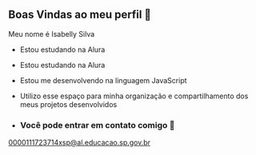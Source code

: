 ## Boas Vindas ao meu perfil 💜
Meu nome é Isabelly Silva

- Estou estudando na Alura
- Estou estudando na Alura
- Estou me desenvolvendo na linguagem JavaScript
- Utilizo esse espaço para minha organização e compartilhamento dos meus projetos desenvolvidos

-  ### Você pode entrar em contato comigo 📧

0000111723714xsp@al.educacao.sp.gov.br
